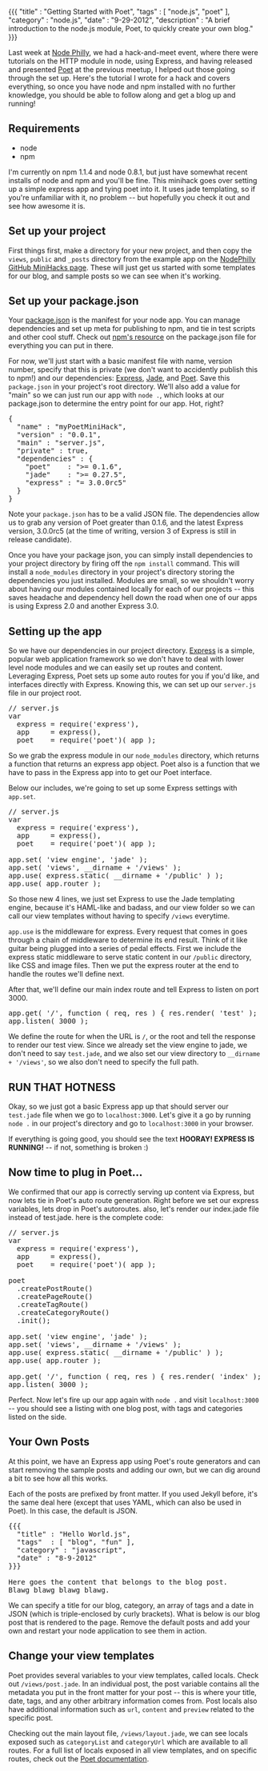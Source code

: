 {{{
  "title" : "Getting Started with Poet",
  "tags" : [ "node.js", "poet" ],
  "category" : "node.js",
  "date" : "9-29-2012",
  "description" : "A brief introduction to the node.js module, Poet, to quickly create your own blog."
}}}

Last week at [Node Philly](http://node.ph), we had a hack-and-meet event, where there were tutorials on the HTTP module in node, using Express, and having released and presented [Poet](https://github.com/jsantell/poet) at the previous meetup, I helped out those going through the set up. Here's the tutorial I wrote for a hack and covers everything, so once you have node and npm installed with no further knowledge, you should be able to follow along and get a blog up and running!

<!--more-->

## Requirements

* node
* npm

I'm currently on npm 1.1.4 and node 0.8.1, but just have somewhat recent installs of node and npm and you'll be fine. This minihack goes over setting up a simple express app and tying poet into it. It uses jade templating, so if you're unfamiliar with it, no problem -- but hopefully you check it out and see how awesome it is.

## Set up your project

First things first, make a directory for your new project, and then copy the `views`, `public` and `_posts` directory from the example app on the [NodePhilly GitHub MiniHacks page](https://github.com/NodePhilly/MiniHacks/tree/master/2012.09/poet/app). These will just get us started with some templates for our blog, and sample posts so we can see when it's working.

## Set up your package.json


Your [package.json](https://npmjs.org/doc/json.html) is the manifest for your node app. You can manage dependencies and set up meta for publishing to npm, and tie in test scripts and other cool stuff. Check out [npm's resource](https://npmjs.org/doc/json.html) on the package.json file for everything you can put in there.

For now, we'll just start with a basic manifest file with name, version number, specify that this is private (we don't want to accidently publish this to npm!) and our dependencies: [Express](https://github.com/visionmedia/express), [Jade](https://github.com/visionmedia/jade), and [Poet](https://github.com/jsantell/poet). Save this `package.json` in your project's root directory. We'll also add a value for "main" so we can just run our app with `node .`, which looks at our package.json to determine the entry point for our app. Hot, right?

<pre>
{
  "name" : "myPoetMiniHack",
  "version" : "0.0.1",
  "main" : "server.js",
  "private" : true,
  "dependencies" : {
    "poet"    : ">= 0.1.6",
    "jade"    : ">= 0.27.5",
    "express" : "= 3.0.0rc5"
  }
}
</pre>

Note your `package.json` has to be a valid JSON file. The dependencies allow us to grab any version of Poet greater than 0.1.6, and the latest Express version, 3.0.0rc5 (at the time of writing, version 3 of Express is still in release candidate).

Once you have your package json, you can simply install dependencies to your project directory by firing off the `npm install` command. This will install a `node_modules` directory in your project's directory storing the dependencies you just installed. Modules are small, so we shouldn't worry about having our modules contained locally for each of our projects -- this saves headache and dependency hell down the road when one of our apps is using Express 2.0 and another Express 3.0.

## Setting up the app

So we have our dependencies in our project directory. [Express](http://expressjs.com) is a simple, popular web application framework so we don't have to deal with lower level node modules and we can easily set up routes and content. Leveraging Express, Poet sets up some auto routes for you if you'd like, and interfaces directly with Express. Knowing this, we can set up our `server.js` file in our project root.

<pre>
// server.js
var
  express = require('express'),
  app     = express(),
  poet    = require('poet')( app );
</pre>

So we grab the express module in our `node_modules` directory, which returns a function that returns an express app object. Poet also is a function that we have to pass in the Express app into to get our Poet interface.

Below our includes, we're going to set up some Express settings with `app.set`.

<pre>
// server.js
var
  express = require('express'),
  app     = express(),
  poet    = require('poet')( app );

app.set( 'view engine', 'jade' );
app.set( 'views', __dirname + '/views' );
app.use( express.static( __dirname + '/public' ) );
app.use( app.router );
</pre>

So those new 4 lines, we just set Express to use the Jade templating engine, because it's HAML-like and badass, and our view folder so we can call our view templates without having to specify `/views` everytime.

`app.use` is the middleware for express. Every request that comes in goes through a chain of middleware to determine its end result. Think of it like guitar being plugged into a series of pedal effects. First we include the express static middleware to serve static content in our `/public` directory, like CSS and image files. Then we put the express router at the end to handle the routes we'll define next.

After that, we'll define our main index route and tell Express to listen on port 3000.

<pre>
app.get( '/', function ( req, res ) { res.render( 'test' ); });
app.listen( 3000 );
</pre>

We define the route for when the URL is `/`, or the root and tell the response to render our test view. Since we already set the view engine to jade, we don't need to say `test.jade`, and we also set our view directory to `__dirname + '/views'`, so we also don't need to specify the full path.

## RUN THAT HOTNESS

Okay, so we just got a basic Express app up that should server our `test.jade` file when we go to `localhost:3000`. Let's give it a go by running `node .` in our project's directory and go to `localhost:3000` in your browser.

If everything is going good, you should see the text **HOORAY! EXPRESS IS RUNNING!** -- if not, something is broken :)

## Now time to plug in Poet...

We confirmed that our app is correctly serving up content via Express, but now lets tie in Poet's auto route generation. Right before we set our express variables, lets drop in Poet's autoroutes. also, let's render our index.jade file instead of test.jade. here is the complete code:

<pre>
// server.js
var
  express = require('express'),
  app     = express(),
  poet    = require('poet')( app );

poet
  .createPostRoute()
  .createPageRoute()
  .createTagRoute()
  .createCategoryRoute()
  .init();

app.set( 'view engine', 'jade' );
app.set( 'views', __dirname + '/views' );
app.use( express.static( __dirname + '/public' ) );
app.use( app.router );

app.get( '/', function ( req, res ) { res.render( 'index' ); });
app.listen( 3000 );
</pre>

Perfect. Now let's fire up our app again with `node .` and visit `localhost:3000` -- you should see a listing with one blog post, with tags and categories listed on the side.

## Your Own Posts

At this point, we have an Express app using Poet's route generators and can start removing the sample posts and adding our own, but we can dig around a bit to see how all this works.

Each of the posts are prefixed by front matter. If you used Jekyll before, it's the same deal here (except that uses YAML, which can also be used in Poet). In this case, the default is JSON.

<pre>
{{{
  "title" : "Hello World.js",
  "tags"  : [ "blog", "fun" ],
  "category" : "javascript",
  "date" : "8-9-2012"
}}}

Here goes the content that belongs to the blog post.
Blawg blawg blawg blawg.
</pre>

We can specify a title for our blog, category, an array of tags and a date in JSON (which is triple-enclosed by curly brackets). What is below is our blog post that is rendered to the page. Remove the default posts and add your own and restart your node application to see them in action.

## Change your view templates

Poet provides several variables to your view templates, called locals. Check out `/views/post.jade`. In an individual post, the post variable contains all the metadata you put in the front matter for your post -- this is where your title, date, tags, and any other arbitrary information comes from. Post locals also have additional information such as `url`, `content` and `preview` related to the specific post.

Checking out the main layout file, `/views/layout.jade`, we can see locals exposed such as `categoryList` and `categoryUrl` which are available to all routes. For a full list of locals exposed in all view templates, and on specific routes, check out the [Poet documentation](http://jsantell.github.com/poet#locals).

